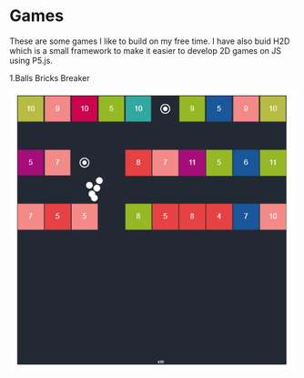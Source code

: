 # Games
These are some games I like to build on my free time. 
I have also buid H2D which is a small framework to make it easier to develop 2D games on JS using P5.js.

1.Balls Bricks Breaker

![alt text](https://raw.githubusercontent.com/Neriysp/Games/master/bals.png)
